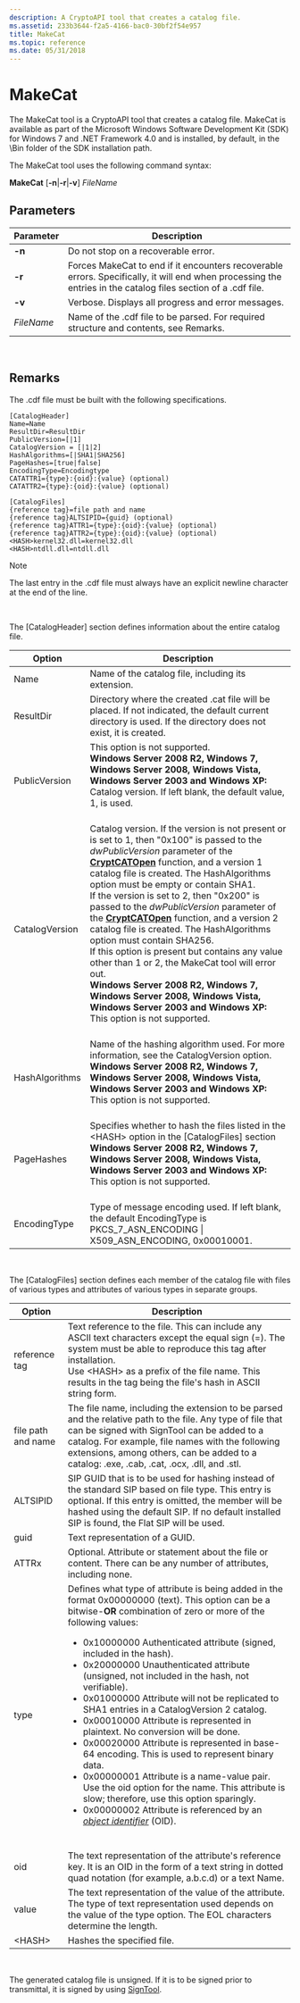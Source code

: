 ```yaml
---
description: A CryptoAPI tool that creates a catalog file.
ms.assetid: 233b3644-f2a5-4166-bac0-30bf2f54e957
title: MakeCat
ms.topic: reference
ms.date: 05/31/2018
---
```


# MakeCat

The MakeCat tool is a CryptoAPI tool that creates a catalog file. MakeCat is available as part of the Microsoft Windows Software Development Kit (SDK) for Windows 7 and .NET Framework 4.0 and is installed, by default, in the \\Bin folder of the SDK installation path.

The MakeCat tool uses the following command syntax:

**MakeCat** \[**-n**\|**-r**\|**-v**\] *FileName*

## Parameters



| Parameter             | Description                                                                                                                                                              |
|-----------------------|--------------------------------------------------------------------------------------------------------------------------------------------------------------------------|
| **-n**<br/>     | Do not stop on a recoverable error.<br/>                                                                                                                           |
| **-r**<br/>     | Forces MakeCat to end if it encounters recoverable errors. Specifically, it will end when processing the entries in the catalog files section of a .cdf file.<br/> |
| **-v**<br/>     | Verbose. Displays all progress and error messages.<br/>                                                                                                            |
| *FileName*<br/> | Name of the .cdf file to be parsed. For required structure and contents, see Remarks.<br/>                                                                         |



 

## Remarks

The .cdf file must be built with the following specifications.

``` syntax
[CatalogHeader]
Name=Name              
ResultDir=ResultDir   
PublicVersion=[|1]
CatalogVersion = [|1|2]
HashAlgorithms=[|SHA1|SHA256]
PageHashes=[true|false]
EncodingType=Encodingtype 
CATATTR1={type}:{oid}:{value} (optional)
CATATTR2={type}:{oid}:{value} (optional)

[CatalogFiles]
{reference tag}=file path and name
{reference tag}ALTSIPID={guid} (optional)
{reference tag}ATTR1={type}:{oid}:{value} (optional)
{reference tag}ATTR2={type}:{oid}:{value} (optional)
<HASH>kernel32.dll=kernel32.dll
<HASH>ntdll.dll=ntdll.dll
```

> [!Note]  
> The last entry in the .cdf file must always have an explicit newline character at the end of the line.

 

The \[CatalogHeader\] section defines information about the entire catalog file.



| Option                    | Description                                                                                                                                                                                                                                                                                                                                                                                                                                                                                                                                                                                                                                                                                                                                                                                                                    |
|---------------------------|--------------------------------------------------------------------------------------------------------------------------------------------------------------------------------------------------------------------------------------------------------------------------------------------------------------------------------------------------------------------------------------------------------------------------------------------------------------------------------------------------------------------------------------------------------------------------------------------------------------------------------------------------------------------------------------------------------------------------------------------------------------------------------------------------------------------------------|
| Name<br/>           | Name of the catalog file, including its extension.<br/>                                                                                                                                                                                                                                                                                                                                                                                                                                                                                                                                                                                                                                                                                                                                                                  |
| ResultDir<br/>      | Directory where the created .cat file will be placed. If not indicated, the default current directory is used. If the directory does not exist, it is created.<br/>                                                                                                                                                                                                                                                                                                                                                                                                                                                                                                                                                                                                                                                      |
| PublicVersion<br/>  | This option is not supported. <br/> **Windows Server 2008 R2, Windows 7, Windows Server 2008, Windows Vista, Windows Server 2003 and Windows XP:** Catalog version. If left blank, the default value, 1, is used.<br/> <br/>                                                                                                                                                                                                                                                                                                                                                                                                                                                                                                                                                                                 |
| CatalogVersion<br/> | Catalog version. If the version is not present or is set to 1, then "0x100" is passed to the *dwPublicVersion* parameter of the [**CryptCATOpen**](/windows/desktop/api/Mscat/nf-mscat-cryptcatopen) function, and a version 1 catalog file is created. The HashAlgorithms option must be empty or contain SHA1.<br/> If the version is set to 2, then "0x200" is passed to the *dwPublicVersion* parameter of the [**CryptCATOpen**](/windows/desktop/api/Mscat/nf-mscat-cryptcatopen) function, and a version 2 catalog file is created. The HashAlgorithms option must contain SHA256.<br/> If this option is present but contains any value other than 1 or 2, the MakeCat tool will error out.<br/> **Windows Server 2008 R2, Windows 7, Windows Server 2008, Windows Vista, Windows Server 2003 and Windows XP:** This option is not supported.<br/> <br/> |
| HashAlgorithms<br/> | Name of the hashing algorithm used. For more information, see the CatalogVersion option.<br/> **Windows Server 2008 R2, Windows 7, Windows Server 2008, Windows Vista, Windows Server 2003 and Windows XP:** This option is not supported.<br/> <br/>                                                                                                                                                                                                                                                                                                                                                                                                                                                                                                                                                        |
| PageHashes<br/>     | Specifies whether to hash the files listed in the &lt;HASH&gt; option in the \[CatalogFiles\] section<br/> **Windows Server 2008 R2, Windows 7, Windows Server 2008, Windows Vista, Windows Server 2003 and Windows XP:** This option is not supported.<br/> <br/>                                                                                                                                                                                                                                                                                                                                                                                                                                                                                                                                           |
| EncodingType<br/>   | Type of message encoding used. If left blank, the default EncodingType is PKCS\_7\_ASN\_ENCODING \| X509\_ASN\_ENCODING, 0x00010001. <br/>                                                                                                                                                                                                                                                                                                                                                                                                                                                                                                                                                                                                                                                                               |



 

The \[CatalogFiles\] section defines each member of the catalog file with files of various types and attributes of various types in separate groups.



<table>
<colgroup>
<col  />
<col  />
</colgroup>
<thead>
<tr class="header">
<th>Option</th>
<th>Description</th>
</tr>
</thead>
<tbody>
<tr class="odd">
<td>reference tag<br/></td>
<td>Text reference to the file. This can include any ASCII text characters except the equal sign (=). The system must be able to reproduce this tag after installation. <br/> Use &lt;HASH&gt; as a prefix of the file name. This results in the tag being the file's hash in ASCII string form. <br/></td>
</tr>
<tr class="even">
<td>file path and name<br/></td>
<td>The file name, including the extension to be parsed and the relative path to the file. Any type of file that can be signed with SignTool can be added to a catalog. For example, file names with the following extensions, among others, can be added to a catalog: .exe, .cab, .cat, .ocx, .dll, and .stl.<br/></td>
</tr>
<tr class="odd">
<td>ALTSIPID<br/></td>
<td>SIP GUID that is to be used for hashing instead of the standard SIP based on file type. This entry is optional. If this entry is omitted, the member will be hashed using the default SIP. If no default installed SIP is found, the Flat SIP will be used.<br/></td>
</tr>
<tr class="even">
<td>guid<br/></td>
<td>Text representation of a GUID.<br/></td>
</tr>
<tr class="odd">
<td>ATTRx<br/></td>
<td>Optional. Attribute or statement about the file or content. There can be any number of attributes, including none.<br/></td>
</tr>
<tr class="even">
<td>type<br/></td>
<td>Defines what type of attribute is being added in the format 0x00000000 (text). This option can be a bitwise-<strong>OR</strong> combination of zero or more of the following values:<br/>
<ul>
<li>0x10000000 Authenticated attribute (signed, included in the hash).</li>
<li>0x20000000 Unauthenticated attribute (unsigned, not included in the hash, not verifiable).</li>
<li>0x01000000 Attribute will not be replicated to SHA1 entries in a CatalogVersion 2 catalog.</li>
<li>0x00010000 Attribute is represented in plaintext. No conversion will be done.</li>
<li>0x00020000 Attribute is represented in base-64 encoding. This is used to represent binary data.</li>
<li>0x00000001 Attribute is a name-value pair. Use the oid option for the name. This attribute is slow; therefore, use this option sparingly.</li>
<li>0x00000002 Attribute is referenced by an <a href="/windows/desktop/SecGloss/o-gly"><em>object identifier</em></a> (OID).</li>
</ul>
<br/></td>
</tr>
<tr class="odd">
<td>oid<br/></td>
<td>The text representation of the attribute's reference key. It is an OID in the form of a text string in dotted quad notation (for example, a.b.c.d) or a text Name.<br/></td>
</tr>
<tr class="even">
<td>value<br/></td>
<td>The text representation of the value of the attribute. The type of text representation used depends on the value of the type option. The EOL characters determine the length.<br/></td>
</tr>
<tr class="odd">
<td>&lt;HASH&gt;<br/></td>
<td>Hashes the specified file.<br/></td>
</tr>
</tbody>
</table>



 

The generated catalog file is unsigned. If it is to be signed prior to transmittal, it is signed by using [SignTool](signtool.md).

 

 
